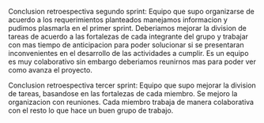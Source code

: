 Conclusion retroespectiva segundo sprint: Equipo que supo organizarse de acuerdo a los requerimientos planteados manejamos informacion y pudimos plasmarla en el primer sprint. Deberiamos mejorar la division de tareas de acuerdo a las fortalezas de cada integrante del grupo y trabajar con mas tiempo de anticipacion para poder solucionar si se presentaran inconvenientes en el desarrollo de las actividades a cumplir. Es un equipo es muy colaborativo sin embargo deberiamos reunirnos mas para poder ver como avanza el proyecto. 

Conclusion retroespectiva tercer sprint: Equipo que supo mejorar la division de tareas, basandose en las fortalezas de cada miembro. Se mejoro la organizacion con reuniones. Cada miembro trabaja de manera colaborativa con el resto lo que hace un buen grupo de trabajo. 